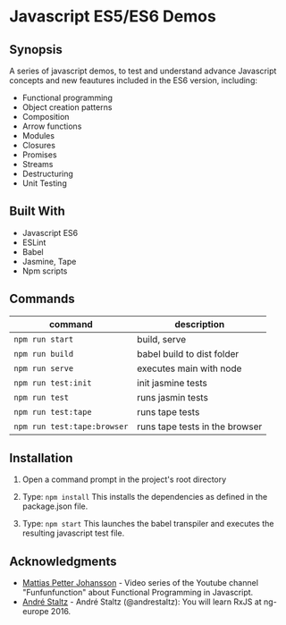# Javascript ES5/ES6 Demos

## Synopsis

A series of javascript demos, to test and understand advance Javascript concepts and new feautures included in the ES6 version, including: 

- Functional programming
- Object creation patterns
- Composition
- Arrow functions
- Modules
- Closures
- Promises
- Streams
- Destructuring
- Unit Testing

## Built With

- Javascript ES6
- ESLint
- Babel
- Jasmine, Tape
- Npm scripts

## Commands

command | description
--- | ---
`npm run start`| build, serve
`npm run build`| babel build to dist folder
`npm run serve`| executes main with node
`npm run test:init`| init jasmine tests
`npm run test`| runs jasmin tests
`npm run test:tape`| runs tape tests
`npm run test:tape:browser`| runs tape tests in the browser

## Installation

1) Open a command prompt in the project's root directory

2) Type: `npm install`
    This installs the dependencies as defined in the package.json file.

3) Type: `npm start`
    This launches the babel transpiler and executes the resulting javascript test file.

## Acknowledgments

* [Mattias Petter Johansson](https://www.youtube.com/watch?v=BMUiFMZr7vk) - Video series of the Youtube channel "Funfunfunction" about Functional Programming in Javascript.
* [André Staltz](https://www.youtube.com/watch?v=uQ1zhJHclvs) - André Staltz (@andrestaltz): You will learn RxJS at ng-europe 2016.
